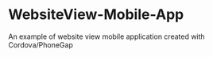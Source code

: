 # WebsiteView-Mobile-App
An example of website view mobile application created with Cordova/PhoneGap
